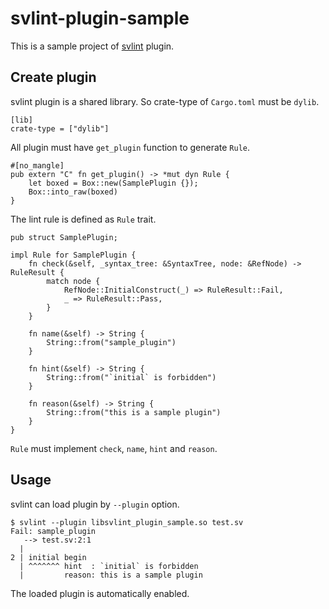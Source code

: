 # svlint-plugin-sample

This is a sample project of [svlint](https://github.com/dalance/svlint) plugin.

## Create plugin

svlint plugin is a shared library. So crate-type of `Cargo.toml` must be `dylib`.

```
[lib]
crate-type = ["dylib"]
```

All plugin must have `get_plugin` function to generate `Rule`.

```
#[no_mangle]
pub extern "C" fn get_plugin() -> *mut dyn Rule {
    let boxed = Box::new(SamplePlugin {});
    Box::into_raw(boxed)
}
```

The lint rule is defined as `Rule` trait.

```
pub struct SamplePlugin;

impl Rule for SamplePlugin {
    fn check(&self, _syntax_tree: &SyntaxTree, node: &RefNode) -> RuleResult {
        match node {
            RefNode::InitialConstruct(_) => RuleResult::Fail,
            _ => RuleResult::Pass,
        }
    }

    fn name(&self) -> String {
        String::from("sample_plugin")
    }

    fn hint(&self) -> String {
        String::from("`initial` is forbidden")
    }

    fn reason(&self) -> String {
        String::from("this is a sample plugin")
    }
}
```

`Rule` must implement `check`, `name`, `hint` and `reason`.

## Usage

svlint can load plugin by `--plugin` option.

```
$ svlint --plugin libsvlint_plugin_sample.so test.sv
Fail: sample_plugin
   --> test.sv:2:1
  |
2 | initial begin
  | ^^^^^^^ hint  : `initial` is forbidden
  |         reason: this is a sample plugin
```

The loaded plugin is automatically enabled.
